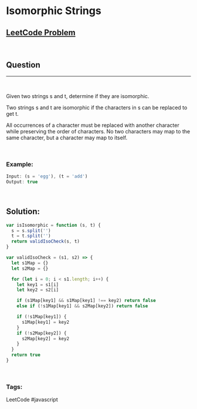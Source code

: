 # Isomorphic Strings

[1]: https://leetcode.com/problems/isomorphic-strings/

## [LeetCode Problem][1]

&nbsp;

## Question

---

&nbsp;

Given two strings s and t, determine if they are isomorphic.

Two strings s and t are isomorphic if the characters in s can be replaced to get t.

All occurrences of a character must be replaced with another character while preserving the order of characters. No two characters may map to the same character, but a character may map to itself.

&nbsp;

### **Example:**

<!-- code below -->

```javascript
Input: (s = 'egg'), (t = 'add')
Output: true
```

&nbsp;

## **Solution:**

<!-- code below -->

```javascript
var isIsomorphic = function (s, t) {
  s = s.split('')
  t = t.split('')
  return validIsoCheck(s, t)
}

var validIsoCheck = (s1, s2) => {
  let s1Map = {}
  let s2Map = {}

  for (let i = 0; i < s1.length; i++) {
    let key1 = s1[i]
    let key2 = s2[i]

    if (s1Map[key1] && s1Map[key1] !== key2) return false
    else if (!s1Map[key1] && s2Map[key2]) return false

    if (!s1Map[key1]) {
      s1Map[key1] = key2
    }
    if (!s2Map[key2]) {
      s2Map[key2] = key2
    }
  }
  return true
}
```

&nbsp;

### Tags:

LeetCode #javascript
